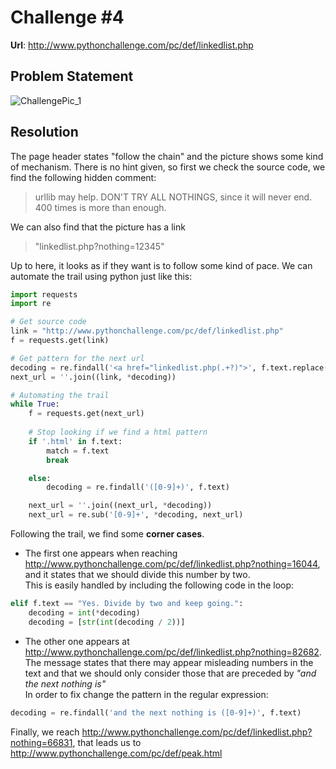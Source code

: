# Challenge #4
**Url**: http://www.pythonchallenge.com/pc/def/linkedlist.php<br/>
## Problem Statement
![ChallengePic_1](http://www.pythonchallenge.com/pc/def/chainsaw.jpg)<br/>

## Resolution
The page header states "follow the chain" and the picture shows some kind of mechanism. There is no hint given, so first we check the source code,
we find the following hidden comment:
> urllib may help. DON'T TRY ALL NOTHINGS, since it will never end. 400 times is more than enough.

We can also find that the picture has a link 
>"linkedlist.php?nothing=12345"

Up to here, it looks as if they want is to follow some kind of pace.
We can automate the trail using python just like this: 

```python
import requests
import re

# Get source code
link = "http://www.pythonchallenge.com/pc/def/linkedlist.php"
f = requests.get(link)

# Get pattern for the next url
decoding = re.findall('<a href="linkedlist.php(.+?)">', f.text.replace('\n', ''))
next_url = ''.join((link, *decoding))

# Automating the trail
while True:
    f = requests.get(next_url)
    
    # Stop looking if we find a html pattern    
    if '.html' in f.text:
        match = f.text
        break

    else:
        decoding = re.findall('([0-9]+)', f.text)

    next_url = ''.join((next_url, *decoding))
    next_url = re.sub('[0-9]+', *decoding, next_url)
```

Following the trail, we find some **corner cases**.<br/>
* The first one appears when reaching http://www.pythonchallenge.com/pc/def/linkedlist.php?nothing=16044, and it states that we should divide this number by two.<br/>
This is easily handled by including the following code in the loop:
``` python
elif f.text == "Yes. Divide by two and keep going.":
    decoding = int(*decoding)
    decoding = [str(int(decoding / 2))]
```
* The other one appears at http://www.pythonchallenge.com/pc/def/linkedlist.php?nothing=82682. The message states that there may appear misleading numbers in the text and that we should only consider those that are preceded by _"and the next nothing is"_<br/>
In order to fix change the pattern in the regular expression:
``` python
decoding = re.findall('and the next nothing is ([0-9]+)', f.text)
```
Finally, we reach http://www.pythonchallenge.com/pc/def/linkedlist.php?nothing=66831, that leads us to http://www.pythonchallenge.com/pc/def/peak.html
